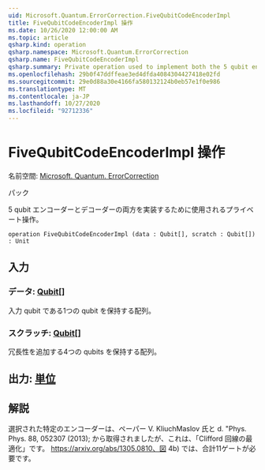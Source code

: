 ```yaml
---
uid: Microsoft.Quantum.ErrorCorrection.FiveQubitCodeEncoderImpl
title: FiveQubitCodeEncoderImpl 操作
ms.date: 10/26/2020 12:00:00 AM
ms.topic: article
qsharp.kind: operation
qsharp.namespace: Microsoft.Quantum.ErrorCorrection
qsharp.name: FiveQubitCodeEncoderImpl
qsharp.summary: Private operation used to implement both the 5 qubit encoder and decoder.
ms.openlocfilehash: 29b0f47ddffeae3ed4dfda4084304427418e02fd
ms.sourcegitcommit: 29e0d88a30e4166fa580132124b0eb57e1f0e986
ms.translationtype: MT
ms.contentlocale: ja-JP
ms.lasthandoff: 10/27/2020
ms.locfileid: "92712336"
---
```

# <a name="fivequbitcodeencoderimpl-operation"></a>FiveQubitCodeEncoderImpl 操作

名前空間: [Microsoft. Quantum. ErrorCorrection](xref:Microsoft.Quantum.ErrorCorrection)

パック [](https://nuget.org/packages/)


5 qubit エンコーダーとデコーダーの両方を実装するために使用されるプライベート操作。

```qsharp
operation FiveQubitCodeEncoderImpl (data : Qubit[], scratch : Qubit[]) : Unit
```


## <a name="input"></a>入力

### <a name="data--qubit"></a>データ: [Qubit](xref:microsoft.quantum.lang-ref.qubit)[]

入力 qubit である1つの qubit を保持する配列。


### <a name="scratch--qubit"></a>スクラッチ: [Qubit](xref:microsoft.quantum.lang-ref.qubit)[]

冗長性を追加する4つの qubits を保持する配列。



## <a name="output--unit"></a>出力: [単位](xref:microsoft.quantum.lang-ref.unit)



## <a name="remarks"></a>解説

選択された特定のエンコーダーは、ペーパー V. KliuchMaslov 氏と d. "Phys. Phys. 88, 052307 (2013); から取得されましたが、これは、「Clifford 回線の最適化」です。 https://arxiv.org/abs/1305.0810、図 4b) では、合計11ゲートが必要です。